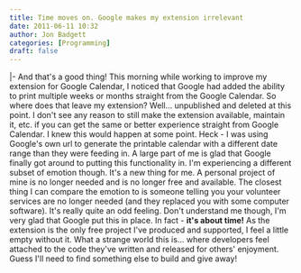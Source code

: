 ```yaml
---
title: Time moves on. Google makes my extension irrelevant
date: 2011-06-11 10:32
author: Jon Badgett
categories: [Programming]
draft: false
---
```

|-
  And that's a good thing! This morning while working to improve my extension for Google Calendar, I noticed that Google had added the ability to print multiple weeks or months straight from the Google Calendar.
  So where does that leave my extension? Well... unpublished and deleted at this point. I don't see any reason to still make the extension available, maintain it, etc. if you can get the same or better experience straight from Google Calendar.
  I knew this would happen at some point. Heck - I was using Google's own url to generate the printable calendar with a different date range than they were feeding in. A large part of me is glad that Google finally got around to putting this functionality in.
  I'm experiencing a different subset of emotion though. It's a new thing for me. A personal project of mine is no longer needed and is no longer free and available. The closest thing I can compare the emotion to is someone telling you your volunteer services are no longer needed (and they replaced you with some computer software). It's really quite an odd feeling. Don't understand me though, I'm very glad that Google put this in place. In fact - <strong>it's about time!</strong>
  As the extension is the only free project I've produced and supported, I feel a little empty without it. What a strange world this is... where developers feel attached to the code they've written and released for others' enjoyment. Guess I'll need to find something else to build and give away!
